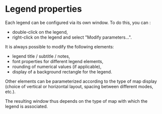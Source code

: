 # Legend properties

Each legend can be configured via its own window. To do this, you can :

- double-click on the legend,
- right-click on the legend and select "Modify parameters...".

It is always possible to modify the following elements:

- legend title / subtitle / notes,
- font properties for different legend elements,
- rounding of numerical values (if applicable),
- display of a background rectangle for the legend.

Other elements can be parameterized according to the type of map display (choice of vertical or horizontal layout, spacing between different modes, etc.).

The resulting window thus depends on the type of map with which the legend is associated.

<ZoomImg
    src="/legend-settings-choropleth.png"
    alt="Legend parameters (choropleth map)"
    caption="Legend parameters (choropleth map)"
/>